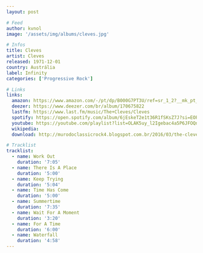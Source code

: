 ```yaml
---
layout: post

# Feed
author: kvnol
image: '/assets/img/albums/cleves.jpg'

# Infos
title: Cleves
artist: Cleves
released: 1971-12-01
country: Austrália
label: Infinity
categories: ['Progressive Rock']

# Links
links:
  amazon: https://www.amazon.com/-/pt/dp/B000G7PT3U/ref=sr_1_2?__mk_pt_BR=%C3%85M%C3%85%C5%BD%C3%95%C3%91&dchild=1&keywords=the+cleves&qid=1617420607&s=music&sr=1-2
  deezer: https://www.deezer.com/br/album/170675822
  lastfm: https://www.last.fm/music/The+Cleves/Cleves
  spotify: https://open.spotify.com/album/6jEskeT2e1t36R1fSKsZ7J?si=EOPDnenfSaOejRkao1Y3vQ
  youtube: https://youtube.com/playlist?list=OLAK5uy_l2Igebac4a5P6JFOQn22Z-y7N-HpfSR_4
  wikipedia:
  download: http://murodoclassicrock4.blogspot.com.br/2016/03/the-cleves-cleves-1970.html

# Tracklist
tracklist:
  - name: Work Out
    duration: '7:05'
  - name: There Is A Place
    duration: '5:00'
  - name: Keep Trying
    duration: '5:04'
  - name: Time Has Come
    duration: '5:00'
  - name: Summertime
    duration: '7:35'
  - name: Wait For A Moment
    duration: '3:20'
  - name: For A Time
    duration: '6:00'
  - name: Waterfall
    duration: '4:58'
---
```

